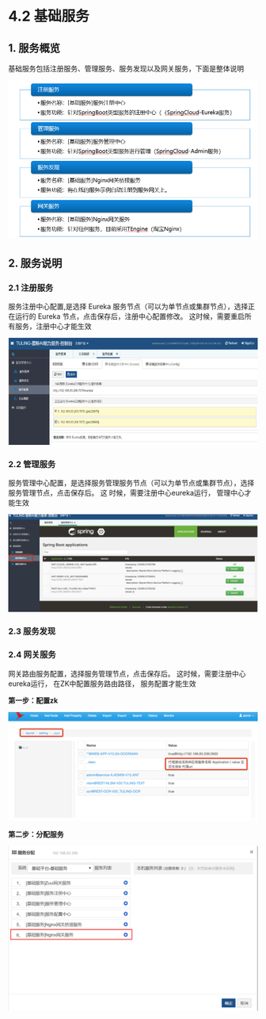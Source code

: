 # 4.2 基础服务

## 1. 服务概览

基础服务包括注册服务、管理服务、服务发现以及网关服务，下面是整体说明

![](../.gitbook/assets/image%20%2880%29.png)

## 2. 服务说明

### 2.1 注册服务

服务注册中⼼配置,是选择 Eureka 服务节点（可以为单节点或集群节点），选择正在运行的 Eureka 节点，点击保存后，注册中⼼配置修改。 这时候，需要重启所有服务，注册中心才能生效

![](../.gitbook/assets/image%20%2890%29.png)

### 2.2 管理服务

服务管理中心配置，是选择服务管理服务节点（可以为单节点或集群节点），选择服务管理节点，点击保存后。 这 时候，需要注册中心eureka运行， 管理中心才能生效

![](../.gitbook/assets/image%20%2823%29.png)

### 2.3 服务发现



### 2.4 网关服务

网关路由服务配置，选择服务管理节点，点击保存后。 这时候，需要注册中心eureka运行， 在ZK中配置服务路由路径， 服务配置才能生效

**第一步：配置zk**

![](../.gitbook/assets/image%20%287%29.png)

**第二步：分配服务**

![](../.gitbook/assets/image%20%284%29.png)

